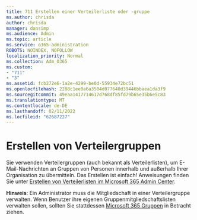```yaml
---
title: 711 Erstellen einer Verteilerliste oder -gruppe
ms.author: chrisda
author: chrisda
manager: dansimp
ms.audience: Admin
ms.topic: article
ms.service: o365-administration
ROBOTS: NOINDEX, NOFOLLOW
localization_priority: Normal
ms.collection: Adm_O365
ms.custom:
- "711"
- "3"
ms.assetid: fcb272e6-1a2e-4299-be0d-55934e72bc51
ms.openlocfilehash: 2288c1ee0a6a3504d077640d39446bbaea1da3f9
ms.sourcegitcommit: 49eaa1417714617d768df85fd79b65e35b6e5c83
ms.translationtype: MT
ms.contentlocale: de-DE
ms.lasthandoff: 02/11/2022
ms.locfileid: "62687227"
---
```

# <a name="create-distribution-groups"></a>Erstellen von Verteilergruppen

Sie verwenden Verteilergruppen (auch bekannt als Verteilerlisten), um E-Mail-Nachrichten an Gruppen von Personen innerhalb und außerhalb Ihrer Organisation zu übermitteln. Das Erstellen ist einfach! Anweisungen finden Sie unter [Erstellen von Verteilerlisten im Microsoft 365 Admin Center](https://docs.microsoft.com/microsoft-365/admin/setup/create-distribution-lists).

**Hinweis**: Ein Administrator muss die Mitgliedschaft in einer Verteilergruppe verwalten. Wenn Benutzer ihre eigenen Gruppenmitgliedschaftslisten verwalten sollen, sollten Sie stattdessen [Microsoft 365 Gruppen](https://support.office.com/article/b565caa1-5c40-40ef-9915-60fdb2d97fa2) in Betracht ziehen.
